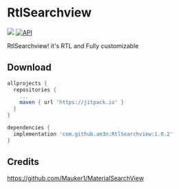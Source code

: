 # RtlSearchview
[![](https://jitpack.io/v/am3n/RtlSearchview.svg)](https://jitpack.io/#am3n/RtlSearchview)
[![API](https://img.shields.io/badge/API-15%2B-brightgreen.svg?style=flat)](https://android-arsenal.com/api?level=16)

RtlSearchview! it's RTL and Fully customizable

## Download

```gradle
allprojects {
  repositories {
    ...
    maven { url 'https://jitpack.io' }
  }
}

dependencies {
  implementation 'com.github.am3n:RtlSearchview:1.0.2'
}
```


## Credits

https://github.com/Mauker1/MaterialSearchView
